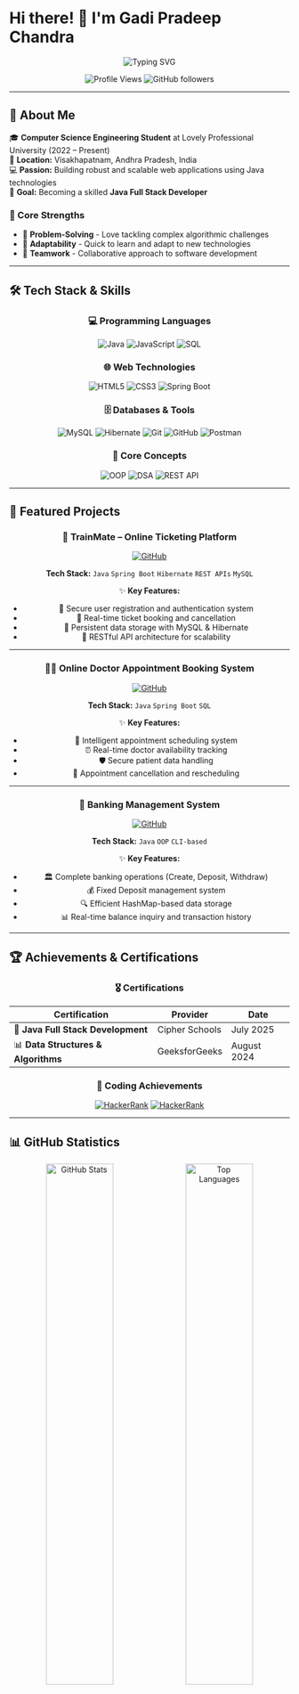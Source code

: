 # Hi there! 👋 I'm Gadi Pradeep Chandra

<div align="center">
  <img src="https://readme-typing-svg.herokuapp.com?font=Fira+Code&weight=500&size=28&duration=3000&pause=1000&color=3B82F6&center=true&vCenter=true&width=600&lines=Java+Full+Stack+Developer;Problem+Solver+%26+Code+Enthusiast;Building+Scalable+Web+Applications" alt="Typing SVG" />
</div>

<p align="center">
  <img src="https://komarev.com/ghpvc/?username=pradeep6696&label=Profile%20views&color=0e75b6&style=flat" alt="Profile Views" />
  <img src="https://img.shields.io/github/followers/pradeep6696?label=Followers&style=social" alt="GitHub followers" />
</p>

---

## 🚀 About Me

🎓 **Computer Science Engineering Student** at Lovely Professional University (2022 – Present)  
📍 **Location:** Visakhapatnam, Andhra Pradesh, India  
💻 **Passion:** Building robust and scalable web applications using Java technologies  
🎯 **Goal:** Becoming a skilled **Java Full Stack Developer**  

### 🌟 Core Strengths
- 🧩 **Problem-Solving** - Love tackling complex algorithmic challenges
- 🔄 **Adaptability** - Quick to learn and adapt to new technologies
- 🤝 **Teamwork** - Collaborative approach to software development

---

## 🛠️ Tech Stack & Skills

<div align="center">

### 💻 Programming Languages
![Java](https://img.shields.io/badge/Java-007396?style=for-the-badge&logo=java&logoColor=white)
![JavaScript](https://img.shields.io/badge/JavaScript-F7DF1E?style=for-the-badge&logo=javascript&logoColor=black)
![SQL](https://img.shields.io/badge/SQL-336791?style=for-the-badge&logo=postgresql&logoColor=white)

### 🌐 Web Technologies
![HTML5](https://img.shields.io/badge/HTML5-E34F26?style=for-the-badge&logo=html5&logoColor=white)
![CSS3](https://img.shields.io/badge/CSS3-1572B6?style=for-the-badge&logo=css3&logoColor=white)
![Spring Boot](https://img.shields.io/badge/Spring_Boot-6DB33F?style=for-the-badge&logo=spring&logoColor=white)

### 🗄️ Databases & Tools
![MySQL](https://img.shields.io/badge/MySQL-4479A1?style=for-the-badge&logo=mysql&logoColor=white)
![Hibernate](https://img.shields.io/badge/Hibernate-59666C?style=for-the-badge&logo=hibernate&logoColor=white)
![Git](https://img.shields.io/badge/Git-F05032?style=for-the-badge&logo=git&logoColor=white)
![GitHub](https://img.shields.io/badge/GitHub-181717?style=for-the-badge&logo=github&logoColor=white)
![Postman](https://img.shields.io/badge/Postman-FF6C37?style=for-the-badge&logo=postman&logoColor=white)

### 🧠 Core Concepts
![OOP](https://img.shields.io/badge/OOP-FF6B35?style=for-the-badge&logo=java&logoColor=white)
![DSA](https://img.shields.io/badge/Data_Structures-4CAF50?style=for-the-badge&logo=algorithms&logoColor=white)
![REST API](https://img.shields.io/badge/REST_APIs-009688?style=for-the-badge&logo=api&logoColor=white)

</div>

---

## 🚀 Featured Projects

<div align="center">

### 🚉 TrainMate – Online Ticketing Platform
[![GitHub](https://img.shields.io/badge/GitHub-View%20Code-181717?style=for-the-badge&logo=github)]()

**Tech Stack:** `Java` `Spring Boot` `Hibernate` `REST APIs` `MySQL`

✨ **Key Features:**
- 🔐 Secure user registration and authentication system
- 🎫 Real-time ticket booking and cancellation
- 💾 Persistent data storage with MySQL & Hibernate
- 🔄 RESTful API architecture for scalability

---

### 👨‍⚕️ Online Doctor Appointment Booking System
[![GitHub](https://img.shields.io/badge/GitHub-View%20Code-181717?style=for-the-badge&logo=github)]()

**Tech Stack:** `Java` `Spring Boot` `SQL`

✨ **Key Features:**
- 📅 Intelligent appointment scheduling system
- ⏰ Real-time doctor availability tracking
- 🛡️ Secure patient data handling
- 🔄 Appointment cancellation and rescheduling

---

### 🏦 Banking Management System
[![GitHub](https://img.shields.io/badge/GitHub-View%20Code-181717?style=for-the-badge&logo=github)]()

**Tech Stack:** `Java` `OOP` `CLI-based`

✨ **Key Features:**
- 🏛️ Complete banking operations (Create, Deposit, Withdraw)
- 💰 Fixed Deposit management system
- 🔍 Efficient HashMap-based data storage
- 📊 Real-time balance inquiry and transaction history

</div>

---

## 🏆 Achievements & Certifications

<div align="center">

### 🎖️ Certifications
| Certification | Provider | Date |
|---------------|----------|------|
| 🎯 **Java Full Stack Development** | Cipher Schools | July 2025 |
| 📊 **Data Structures & Algorithms** | GeeksforGeeks | August 2024 |

### 🏅 Coding Achievements
[![HackerRank](https://img.shields.io/badge/HackerRank-3%20Star%20Java-00EA64?style=for-the-badge&logo=hackerrank&logoColor=white)](https://www.hackerrank.com)
[![HackerRank](https://img.shields.io/badge/HackerRank-2%20Star%20MySQL-00EA64?style=for-the-badge&logo=hackerrank&logoColor=white)](https://www.hackerrank.com)

</div>

---

## 📊 GitHub Statistics

<div align="center">

<img width="49%" src="https://github-readme-stats.vercel.app/api?username=pradeep6696&show_icons=true&theme=radical&hide_border=true" alt="GitHub Stats"/>
<img width="49%" src="https://github-readme-stats.vercel.app/api/top-langs/?username=pradeep6696&layout=compact&theme=radical&hide_border=true" alt="Top Languages"/>

</div>

<div align="center">
  <img src="https://github-readme-streak-stats.herokuapp.com?user=pradeep6696&theme=radical&hide_border=true" alt="GitHub Streak Stats"/>
</div>

<div align="center">
  <img src="https://github-profile-trophy.vercel.app/?username=pradeep6696&theme=radical&no-frame=true&row=1&column=6" alt="GitHub Trophies"/>
</div>

---

## 🌐 Let's Connect!

<div align="center">

[![Email](https://img.shields.io/badge/Email-D14836?style=for-the-badge&logo=gmail&logoColor=white)](mailto:gadipradeepchandra2005@gmail.com)
[![LinkedIn](https://img.shields.io/badge/LinkedIn-0077B5?style=for-the-badge&logo=linkedin&logoColor=white)](https://www.linkedin.com/in/gadi-pradeep-chandra/)
[![GitHub](https://img.shields.io/badge/GitHub-181717?style=for-the-badge&logo=github&logoColor=white)](https://github.com/pradeep6696)

</div>

---

<div align="center">
  <img src="https://capsule-render.vercel.app/api?type=waving&color=gradient&height=100&section=footer" alt="Footer Wave"/>
  
  **💡 "Code is like humor. When you have to explain it, it's bad." - Cory House**
  
  ⭐ **Star my repositories if you find them interesting!** ⭐
</div>
